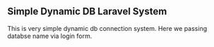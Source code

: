 ## Simple Dynamic DB Laravel System

This is very simple dynamic db connection system. Here we passing databse name via login form.

